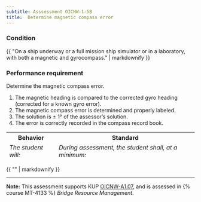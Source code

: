```yaml
---
subtitle: Asssessment OICNW-1-5B
title:  Determine magnetic compass error
---
```




### Condition

{{ "On a ship underway or a full mission ship simulator or in a laboratory, with both a magnetic and gyrocompass." | markdownify }}

### Performance requirement 

<table width='100%' class='Guidelines'>
 <thead>
 <tr>
     <th class='thirty'>Behavior</th>
     <th class='seventy'>Standard</th>
 </tr>
 <tr>
     <td><em>The student will:</em></td>
     <td><em>During assessment, the student shall, at a minimum:</em></td>
 </tr>
 </thead>
 <tbody>


<!--rowstart-->

Determine the magnetic compass error.

<!--cellbreak-->

1. The magnetic heading is compared to the corrected gyro heading (corrected for a known gyro error).
2. The magnetic compass error is determined and properly labeled.
3. The solution is ± 1° of the assessor’s solution.
4. The error is correctly recorded in the compass record book.

<!--rowend-->


 </tbody>
 </table>

{{ "" | markdownify }}


*****

**Note:** This assessment supports KUP [OICNW-A1.07]({{site.baseurl}}/tables/21.html#OICNW-A1.07), and is assessed in  {% course  MT-4133 %}  *Bridge Resource Management*. 

